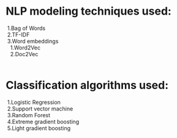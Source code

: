 # NLP modeling techniques used:<br>
&nbsp;1.Bag of Words<br>
&nbsp;2.TF-IDF<br>
&nbsp;3.Word embeddings<br>
&nbsp;&nbsp;&nbsp;1.Word2Vec<br>
&nbsp;&nbsp;&nbsp;2.Doc2Vec<br>
<br>

# Classification algorithms used:<br>
&nbsp;1.Logistic Regression<br>
&nbsp;2.Support vector machine<br>
&nbsp;3.Random Forest<br>
&nbsp;4.Extreme gradient boosting<br>
&nbsp;5.Light gradient boosting<br>
